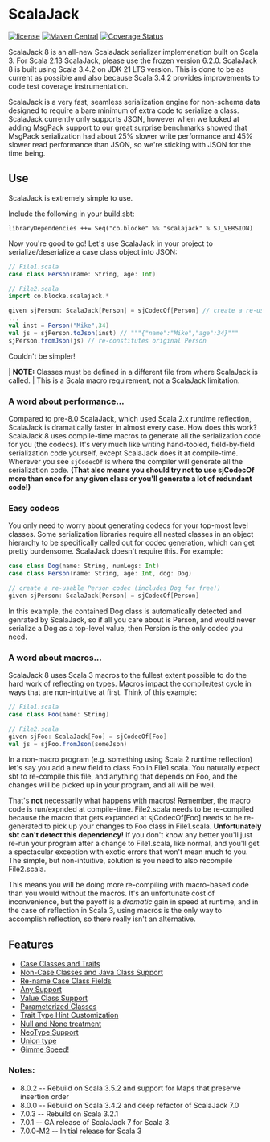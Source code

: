 # ScalaJack

[![license](https://img.shields.io/github/license/mashape/apistatus.svg?maxAge=86400)](https://opensource.org/licenses/MIT)
[![Maven Central](https://maven-badges.herokuapp.com/maven-central/co.blocke/scalajack_3/badge.svg)](https://search.maven.org/artifact/co.blocke/scalajack_3/8.0.0/jar)
[![Coverage Status](https://coveralls.io/repos/github/gzoller/ScalaJack/badge.svg?branch=master)](https://coveralls.io/github/gzoller/ScalaJack?branch=master)

ScalaJack 8 is an all-new ScalaJack serializer implemenation built on Scala 3. For Scala 2.13 ScalaJack, please use the frozen version 6.2.0. ScalaJack 8 is built 
using Scala 3.4.2 on JDK 21 LTS version. This is done to be as current as possible and also because Scala 3.4.2 provides improvements to code test coverage instrumentation.

ScalaJack is a very fast, seamless serialization engine for non-schema data designed to require a bare minimum of extra code 
to serialize a class. ScalaJack currently only supports JSON, however when we looked at adding MsgPack support to our great surprise benchmarks
showed that MsgPack serialization had about 25% slower write performance and 45% slower read performance than JSON, so we're sticking with JSON for the time being.

## Use
ScalaJack is extremely simple to use.

Include the following in your build.sbt:
```
libraryDependencies ++= Seq("co.blocke" %% "scalajack" % SJ_VERSION)
```
Now you're good to go! Let's use ScalaJack in your project to serialize/deserialize a case class object into JSON:
```scala
// File1.scala
case class Person(name: String, age: Int)

// File2.scala
import co.blocke.scalajack.*

given sjPerson: ScalaJack[Person] = sjCodecOf[Person] // create a re-usable Person codec
...
val inst = Person("Mike",34)
val js = sjPerson.toJson(inst) // """{"name":"Mike","age":34}"""
sjPerson.fromJson(js) // re-constitutes original Person
```
Couldn't be simpler!

| **NOTE:** Classes must be defined in a different file from where ScalaJack is called.
| This is a Scala macro requirement, not a ScalaJack limitation.

### A word about performance...

Compared to pre-8.0 ScalaJack, which used Scala 2.x runtime reflection, ScalaJack is dramatically faster in almost every case. How does this work? ScalaJack 8 uses compile-time macros to generate all the serialization code for you (the codecs). It's very much like writing hand-tooled, field-by-field serialization code yourself, except ScalaJack does it at compile-time.  Wherever you see ```sjCodecOf``` is where the compiler will generate all the serialization code.  **(That also means you should try not to use sjCodecOf more than once for any given class or you'll generate a lot of redundant code!)**

### Easy codecs
You only need to worry about generating codecs for your top-most level classes.  Some serialization libraries require all nested classes in an object hierarchy to be 
specifically called out for codec generation, which can get pretty burdensome.  ScalaJack doesn't require this.  For example:

```scala
case class Dog(name: String, numLegs: Int)
case class Person(name: String, age: Int, dog: Dog)

// create a re-usable Person codec (includes Dog for free!)
given sjPerson: ScalaJack[Person] = sjCodecOf[Person] 
```
In this example, the contained Dog class is automatically detected and genrated by ScalaJack, so if all you care about is Person, and would never serialize a Dog as a top-level value, then Persion is the only codec you need.

### A word about macros...

ScalaJack 8 uses Scala 3 macros to the fullest extent possible to do the hard work of reflecting on types. Macros impact the compile/test cycle in ways that are non-intuitive at first. Think of this example:

```scala
// File1.scala
case class Foo(name: String)

// File2.scala
given sjFoo: ScalaJack[Foo] = sjCodecOf[Foo] 
val js = sjFoo.fromJson(someJson)
```

In a non-macro program (e.g. something using Scala 2 runtime reflection) let's say you add a new field to class Foo in File1.scala. You naturally expect sbt to re-compile this file, and anything that depends on Foo, and the changes will be picked up in your program, and all will be well.

That's **not** necessarily what happens with macros! Remember, the macro code is run/expnded at compile-time. File2.scala needs to be re-compiled because the macro that gets expanded at sjCodecOf[Foo] needs to be re-generated to pick up your changes to Foo class in File1.scala. **Unfortunately sbt can't detect this dependency!** If you don't know any better you'll just re-run your program after a change to File1.scala, like normal, and you'll get a spectacular exception with exotic errors that won't mean much to you. The simple, but non-intuitive, solution is you need to also recompile File2.scala.

This means you will be doing more re-compiling with macro-based code than you would without the macros. It's an unfortunate cost of inconvenience, but the payoff is a *dramatic* gain in speed at runtime, and in the case of reflection in Scala 3, using macros is the only way to accomplish reflection, so there really isn't an alternative.

## Features
* [Case Classes and Traits](doc/classesAndTraits.md)
* [Non-Case Classes and Java Class Support](doc/noncase.md)
* [Re-name Case Class Fields](doc/mapname.md)
* [Any Support](doc/any.md)
* [Value Class Support](doc/valueClass.md)
* [Parameterized Classes](doc/parameterized.md)
* [Trait Type Hint Customization](doc/typeHint.md)
* [Null and None treatment](doc/nullAndNone.md)
* [NeoType Support](doc/neotype.md)
* [Union type](doc/union.md)
* [Gimme Speed!](benchmark/README.md)

### Notes:

* 8.0.2 -- Rebuild on Scala 3.5.2 and support for Maps that preserve insertion order
* 8.0.0 -- Rebuild on Scala 3.4.2 and deep refactor of ScalaJack 7.0
* 7.0.3 -- Rebuild on Scala 3.2.1
* 7.0.1 -- GA release of ScalaJack 7 for Scala 3.
* 7.0.0-M2 -- Initial release for Scala 3
